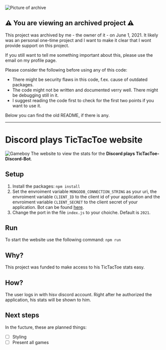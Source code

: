 ![Picture of archive](https://images.unsplash.com/photo-1461360228754-6e81c478b882?ixlib=rb-1.2.1&q=80&fm=jpg&crop=entropy&cs=tinysrgb&dl=mr-cup-fabien-barral-o6GEPQXnqMY-unsplash.jpg)
## ⚠️ You are viewing an archived project ⚠️
This project was archived by me - the owner of it - on June 1, 2021. It likely was an personal one-time project and I want to make it clear that I wont provide support on this project.

If you still want to tell me something important about this, please use the email on my profile page.

Please consider the following before using any of this code:
- There might be security flaws in this code, f.ex. cause of outdated packages.
- The code might not be written and documented verry well. There might be debugging still in it.
- I suggest reading the code first to check for the first two points if you want to use it. 


Below you can find the old README, if there is any.

***

# Discord plays TicTacToe website
![Gameboy](https://pixabay.com/get/g3e346a72b5392860b88076fa13cd986a74679eaa6aa63902f672d0045efb166814bd4c3c436e674c78f3c03f71de3825_640.png)
The website to view the stats for the **Discord plays TicTacToe-Discord-Bot**.
## Setup
1. Install the packages: `npm install`
2. Set the envroiment variable `MONGODB_CONNECTION_STRING` as your uri, the envroiment variable `CLIENT_ID` to the client id of your application and the envroiment variable `CLIENT_SECRET` to the client secret of your application. Bot can be found [here](https://discord.com/developers/applications/).
3. Change the port in the file `index.js` to your choiche. Default is `2021`.
## Run
To start the website use the following command: `npm run`
## Why?
This project was funded to make access to his TicTacToe stats easy. 
## How?
The user logs in with hisv discord account. Right after he authorized the application, his stats will be shown to him.
## Next steps
In the fucture, these are planned things:
- [ ] Styling
- [ ] Present all games
